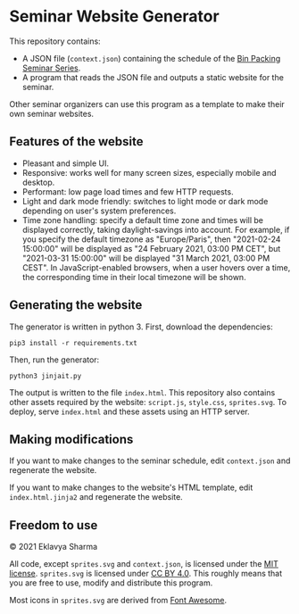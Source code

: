 # Seminar Website Generator

This repository contains:

* A JSON file (`context.json`) containing the schedule of the
[Bin Packing Seminar Series](https://www.csa.iisc.ac.in/~arindamkhan/seminar/binpacking21/).
* A program that reads the JSON file and outputs a static website for the seminar.

Other seminar organizers can use this program
as a template to make their own seminar websites.

## Features of the website

* Pleasant and simple UI.
* Responsive: works well for many screen sizes, especially mobile and desktop.
* Performant: low page load times and few HTTP requests.
* Light and dark mode friendly:
  switches to light mode or dark mode depending on user's system preferences.
* Time zone handling: specify a default time zone and times will be displayed correctly,
  taking daylight-savings into account. For example, if you specify
  the default timezone as "Europe/Paris",
  then "2021-02-24 15:00:00" will be displayed as "24 February 2021, 03:00 PM CET",
  but "2021-03-31 15:00:00" will be displayed "31 March 2021, 03:00 PM CEST".
  In JavaScript-enabled browsers, when a user hovers over a time, the corresponding time
  in their local timezone will be shown.

## Generating the website

The generator is written in python 3.
First, download the dependencies:

    pip3 install -r requirements.txt

Then, run the generator:

    python3 jinjait.py

The output is written to the file `index.html`.
This repository also contains other assets required by the website:
`script.js`, `style.css`, `sprites.svg`.
To deploy, serve `index.html` and these assets using an HTTP server.

## Making modifications

If you want to make changes to the seminar schedule,
edit `context.json` and regenerate the website.

If you want to make changes to the website's HTML template,
edit `index.html.jinja2` and regenerate the website.

## Freedom to use

&copy; 2021 Eklavya Sharma

All code, except `sprites.svg` and `context.json`, is licensed under
the [MIT license](https://choosealicense.com/licenses/mit/).
`sprites.svg` is licensed under
[CC BY 4.0](https://creativecommons.org/licenses/by/4.0/legalcode).
This roughly means that you are free to use, modify and distribute this program.

Most icons in `sprites.svg` are derived from [Font Awesome](https://fontawesome.com).
